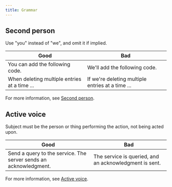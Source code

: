 ```yaml
---
title: Grammar
---
```


## Second person 

Use "you" instead of "we", and omit it if implied.

Good | Bad
-----|-----
You can add the following code. | We'll add the following code.
When deleting multiple entries at a time ... | If we're deleting multiple entries at a time ...

For more information, see [Second person](https://developers.google.com/style/person).

## Active voice

Subject must be the person or thing performing the action, not being acted upon.

Good | Bad
-----|-----
Send a query to the service. The server sends an acknowledgment. | The service is queried, and an acknowledgment is sent.

For more information, see [Active voice](https://developers.google.com/style/voice).